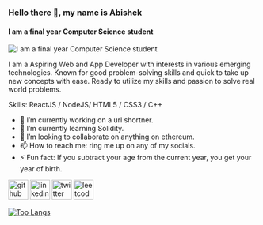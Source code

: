 ### Hello there 👋, my name is Abishek
#### I am a final year Computer Science student
![I am a final year Computer Science student](https://i.ibb.co/W2DgYH2/Screenshot-2021-11-27-202025.png)

I am a Aspiring Web and App Developer with interests in
various emerging technologies. Known for good
problem-solving skills and quick to take up new
concepts with ease. Ready to utilize my skills and
passion to solve real world problems.

Skills: ReactJS / NodeJS/ HTML5 / CSS3 / C++

- 🔭 I’m currently working on a url shortner. 
- 🌱 I’m currently learning Solidity. 
- 👯 I’m looking to collaborate on anything on ethereum. 
- 📫 How to reach me: ring me up on any of my socials. 
- ⚡ Fun fact: If you subtract your age from the current year, you get your year of birth.  


[<img src='https://cdn.jsdelivr.net/npm/simple-icons@3.0.1/icons/github.svg' alt='github' height='40'>](https://github.com/kimi0zx)  [<img src='https://cdn.jsdelivr.net/npm/simple-icons@3.0.1/icons/linkedin.svg' alt='linkedin' height='40'>](https://www.linkedin.com/in/abishek-c101/)  [<img src='https://cdn.jsdelivr.net/npm/simple-icons@3.0.1/icons/twitter.svg' alt='twitter' height='40'>](https://twitter.com/@AbishekC101)  [<img src='https://cdn.jsdelivr.net/npm/simple-icons@3.0.1/icons/leetcode.svg' alt='leetcode' height='40'>](https://leetcode.com/kimi0zx/)  

[![Top Langs](https://github-readme-stats.vercel.app/api/top-langs/?username=kimi0zx)](https://github.com/anuraghazra/github-readme-stats)

